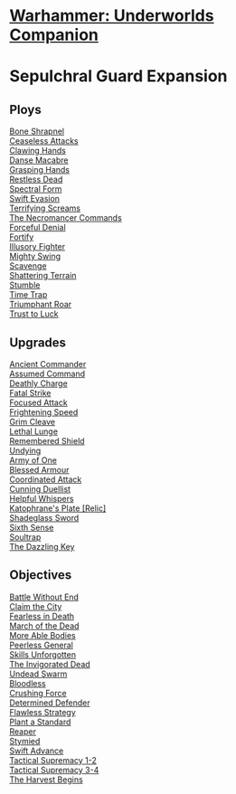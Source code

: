 # [Warhammer: Underworlds Companion](https://guidokessels.github.io/wh-underworlds)

  

# Sepulchral Guard Expansion

## Ploys
[Bone Shrapnel](https://guidokessels.github.io/wh-underworlds/cards/bone-shrapnel.md)<br />[Ceaseless Attacks](https://guidokessels.github.io/wh-underworlds/cards/ceaseless-attacks.md)<br />[Clawing Hands](https://guidokessels.github.io/wh-underworlds/cards/clawing-hands.md)<br />[Danse Macabre](https://guidokessels.github.io/wh-underworlds/cards/danse-macabre.md)<br />[Grasping Hands](https://guidokessels.github.io/wh-underworlds/cards/grasping-hands.md)<br />[Restless Dead](https://guidokessels.github.io/wh-underworlds/cards/restless-dead.md)<br />[Spectral Form](https://guidokessels.github.io/wh-underworlds/cards/spectral-form.md)<br />[Swift Evasion](https://guidokessels.github.io/wh-underworlds/cards/swift-evasion.md)<br />[Terrifying Screams](https://guidokessels.github.io/wh-underworlds/cards/terrifying-screams.md)<br />[The Necromancer Commands](https://guidokessels.github.io/wh-underworlds/cards/the-necromancer-commands.md)<br />[Forceful Denial](https://guidokessels.github.io/wh-underworlds/cards/forceful-denial.md)<br />[Fortify](https://guidokessels.github.io/wh-underworlds/cards/fortify.md)<br />[Illusory Fighter](https://guidokessels.github.io/wh-underworlds/cards/illusory-fighter.md)<br />[Mighty Swing](https://guidokessels.github.io/wh-underworlds/cards/mighty-swing.md)<br />[Scavenge](https://guidokessels.github.io/wh-underworlds/cards/scavenge.md)<br />[Shattering Terrain](https://guidokessels.github.io/wh-underworlds/cards/shattering-terrain.md)<br />[Stumble](https://guidokessels.github.io/wh-underworlds/cards/stumble.md)<br />[Time Trap](https://guidokessels.github.io/wh-underworlds/cards/time-trap.md)<br />[Triumphant Roar](https://guidokessels.github.io/wh-underworlds/cards/triumphant-roar.md)<br />[Trust to Luck](https://guidokessels.github.io/wh-underworlds/cards/trust-to-luck.md)

## Upgrades
[Ancient Commander](https://guidokessels.github.io/wh-underworlds/cards/ancient-commander.md)<br />[Assumed Command](https://guidokessels.github.io/wh-underworlds/cards/assumed-command.md)<br />[Deathly Charge](https://guidokessels.github.io/wh-underworlds/cards/deathly-charge.md)<br />[Fatal Strike](https://guidokessels.github.io/wh-underworlds/cards/fatal-strike.md)<br />[Focused Attack](https://guidokessels.github.io/wh-underworlds/cards/focused-attack.md)<br />[Frightening Speed](https://guidokessels.github.io/wh-underworlds/cards/frightening-speed.md)<br />[Grim Cleave](https://guidokessels.github.io/wh-underworlds/cards/grim-cleave.md)<br />[Lethal Lunge](https://guidokessels.github.io/wh-underworlds/cards/lethal-lunge.md)<br />[Remembered Shield](https://guidokessels.github.io/wh-underworlds/cards/remembered-shield.md)<br />[Undying](https://guidokessels.github.io/wh-underworlds/cards/undying.md)<br />[Army of One](https://guidokessels.github.io/wh-underworlds/cards/army-of-one.md)<br />[Blessed Armour](https://guidokessels.github.io/wh-underworlds/cards/blessed-armour.md)<br />[Coordinated Attack](https://guidokessels.github.io/wh-underworlds/cards/coordinated-attack.md)<br />[Cunning Duellist](https://guidokessels.github.io/wh-underworlds/cards/cunning-duellist.md)<br />[Helpful Whispers](https://guidokessels.github.io/wh-underworlds/cards/helpful-whispers.md)<br />[Katophrane's Plate [Relic]](https://guidokessels.github.io/wh-underworlds/cards/katophranes-plate-[relic].md)<br />[Shadeglass Sword](https://guidokessels.github.io/wh-underworlds/cards/shadeglass-sword.md)<br />[Sixth Sense](https://guidokessels.github.io/wh-underworlds/cards/sixth-sense.md)<br />[Soultrap](https://guidokessels.github.io/wh-underworlds/cards/soultrap.md)<br />[The Dazzling Key](https://guidokessels.github.io/wh-underworlds/cards/the-dazzling-key.md)

## Objectives
[Battle Without End](https://guidokessels.github.io/wh-underworlds/cards/battle-without-end.md)<br />[Claim the City](https://guidokessels.github.io/wh-underworlds/cards/claim-the-city.md)<br />[Fearless in Death](https://guidokessels.github.io/wh-underworlds/cards/fearless-in-death.md)<br />[March of the Dead](https://guidokessels.github.io/wh-underworlds/cards/march-of-the-dead.md)<br />[More Able Bodies](https://guidokessels.github.io/wh-underworlds/cards/more-able-bodies.md)<br />[Peerless General](https://guidokessels.github.io/wh-underworlds/cards/peerless-general.md)<br />[Skills Unforgotten](https://guidokessels.github.io/wh-underworlds/cards/skills-unforgotten.md)<br />[The Invigorated Dead](https://guidokessels.github.io/wh-underworlds/cards/the-invigorated-dead.md)<br />[Undead Swarm](https://guidokessels.github.io/wh-underworlds/cards/undead-swarm.md)<br />[Bloodless](https://guidokessels.github.io/wh-underworlds/cards/bloodless.md)<br />[Crushing Force](https://guidokessels.github.io/wh-underworlds/cards/crushing-force.md)<br />[Determined Defender](https://guidokessels.github.io/wh-underworlds/cards/determined-defender.md)<br />[Flawless Strategy](https://guidokessels.github.io/wh-underworlds/cards/flawless-strategy.md)<br />[Plant a Standard](https://guidokessels.github.io/wh-underworlds/cards/plant-a-standard.md)<br />[Reaper](https://guidokessels.github.io/wh-underworlds/cards/reaper.md)<br />[Stymied](https://guidokessels.github.io/wh-underworlds/cards/stymied.md)<br />[Swift Advance](https://guidokessels.github.io/wh-underworlds/cards/swift-advance.md)<br />[Tactical Supremacy 1-2](https://guidokessels.github.io/wh-underworlds/cards/tactical-supremacy-1-2.md)<br />[Tactical Supremacy 3-4](https://guidokessels.github.io/wh-underworlds/cards/tactical-supremacy-3-4.md)<br />[The Harvest Begins](https://guidokessels.github.io/wh-underworlds/cards/the-harvest-begins.md)
